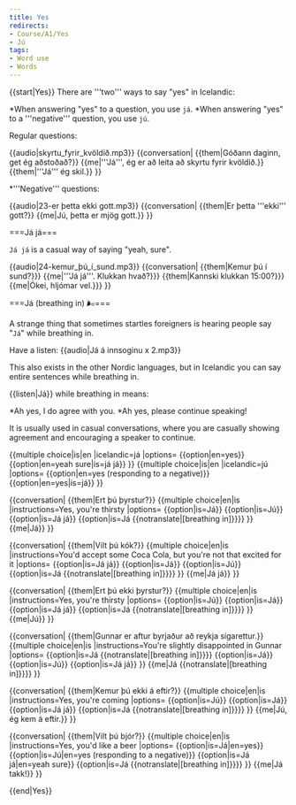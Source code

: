 ```yaml
---
title: Yes
redirects:
- Course/A1/Yes
- Jú
tags:
- Word use
- Words
---
```


{{start|Yes}}
There are '''two''' ways to say "yes" in Icelandic:

*When answering "yes" to a question, you use `já`.
*When answering "yes" to a '''negative''' question, you use `jú`.

Regular questions:

{{audio|skyrtu_fyrir_kvöldið.mp3}}
{{conversation|
{{them|Góðann daginn, get ég aðstoðað?}}
{{me|'''Já''', ég er að leita að skyrtu fyrir kvöldið.}}
{{them|'''Já''' ég skil.}}
}}

*'''Negative''' questions:

{{audio|23-er þetta ekki gott.mp3}}
{{conversation|
{{them|Er þetta '''ekki''' gott?}}
{{me|Jú, þetta er mjög gott.}}
}}

===Já já===

`Já já` is a casual way of saying "yeah, sure".

{{audio|24-kemur_þú_í_sund.mp3}}
{{conversation|
{{them|Kemur þú í sund?}}}
{{me|'''Já já'''. Klukkan hvað?}}}
{{them|Kannski klukkan 15:00?}}}
{{me|Ókei, hljómar vel.}}}
}}

===Já (breathing in) 🌬===

A strange thing that sometimes startles foreigners is hearing people say "`Já`" while breathing in.

Have a listen: {{audio|Já á innsoginu x 2.mp3}}

This also exists in the other Nordic languages, but in Icelandic you can say entire sentences while breathing in.

{{listen|Já}} while breathing in means:

*Ah yes, I do agree with you.
*Ah yes, please continue speaking!

It is usually used in casual conversations, where you are casually showing agreement and encouraging a speaker to continue.

{{multiple choice|is|en
|icelandic=já
|options=
{{option|en=yes}}
{{option|en=yeah sure|is=já já}}
}}
{{multiple choice|is|en
|icelandic=jú
|options=
{{option|en=yes (responding to a negative)}}
{{option|en=yes|is=já}}
}}

{{conversation|
{{them|Ert þú þyrstur?}}
{{multiple choice|en|is
|instructions=Yes, you're thirsty
|options=
{{option|is=Já}}
{{option|is=Jú}}
{{option|is=Já já}}
{{option|is=Já {{notranslate|[breathing in]}}}}
}}
{{me|Já}}
}}

{{conversation|
{{them|Vilt þú kók?}}
{{multiple choice|en|is
|instructions=You'd accept some Coca Cola, but you're not that excited for it
|options=
{{option|is=Já já}}
{{option|is=Já}}
{{option|is=Jú}}
{{option|is=Já {{notranslate|[breathing in]}}}}
}}
{{me|Já já}}
}}

{{conversation|
{{them|Ert þú ekki þyrstur?}}
{{multiple choice|en|is
|instructions=Yes, you're thirsty
|options=
{{option|is=Jú}}
{{option|is=Já}}
{{option|is=Já já}}
{{option|is=Já {{notranslate|[breathing in]}}}}
}}
{{me|Jú}}
}}

{{conversation|
{{them|Gunnar er aftur byrjaður að reykja sígarettur.}}
{{multiple choice|en|is
|instructions=You're slightly disappointed in Gunnar
|options=
{{option|is=Já {{notranslate|[breathing in]}}}}
{{option|is=Já}}
{{option|is=Jú}}
{{option|is=Já já}}
}}
{{me|Já {{notranslate|[breathing in]}}}}
}}

{{conversation|
{{them|Kemur þú ekki á eftir?}}
{{multiple choice|en|is
|instructions=Yes, you're coming
|options=
{{option|is=Jú}}
{{option|is=Já}}
{{option|is=Já já}}
{{option|is=Já {{notranslate|[breathing in]}}}}
}}
{{me|Jú, ég kem á eftir.}}
}}

{{conversation|
{{them|Vilt þú bjór?}}
{{multiple choice|en|is
|instructions=Yes, you'd like a beer
|options=
{{option|is=Já|en=yes}}
{{option|is=Jú|en=yes (responding to a negative)}}
{{option|is=Já já|en=yeah sure}}
{{option|is=Já {{notranslate|[breathing in]}}}}
}}
{{me|Já takk!}}
}}

{{end|Yes}}

